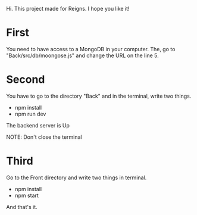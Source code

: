 Hi. This project made for Reigns. I hope you like it!

# First

You need to have access to a MongoDB in your computer. The, go to "Back/src/db/moongose.js" and change the URL on the line 5.

# Second

You have to go to the directory "Back" and in the terminal, write two things.

- npm install
- npm run dev

The backend server is Up

NOTE: Don't close the terminal

# Third

Go to the Front directory and write two things in <another> terminal.

- npm install
- npm start

And that's it.
